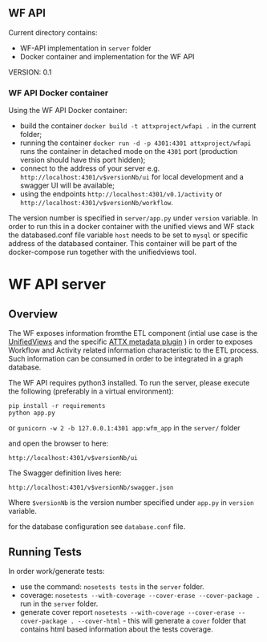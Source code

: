 ## WF API

Current directory contains:
* WF-API implementation in `server` folder
* Docker container and implementation for the WF API

VERSION: 0.1

### WF API Docker container

Using the WF API Docker container:
* build the container `docker build -t attxproject/wfapi .` in the current folder;
* running the container `docker run -d -p 4301:4301 attxproject/wfapi` runs the container in detached mode on the `4301` port (production version should have this port hidden);
* connect to the address of your server e.g. `http://localhost:4301/v$versionNb/ui` for local development and a swagger UI will be available;
* using the endpoints `http://localhost:4301/v0.1/activity` or `http://localhost:4301/v$versionNb/workflow`.

The version number is specified in `server/app.py` under `version` variable.
In order to run this in a docker container with the unified views and WF stack the databased.conf file variable `host` needs to be set to `mysql` or specific address of the databased container.
This container will be part of the docker-compose run together with the unifiedviews tool.


# WF API server

## Overview
The WF exposes information fromthe ETL component (intial use case is the [UnifiedViews](https://github.com/ATTX-project/etl/tree/feature-uv-docker/unifiedViews)
and the specific [ATTX metadata plugin](https://github.com/ATTX-project/etl/tree/feature-uv-docker/unifiedViews/dpu-t-attx-metadata) ) in order to exposes Workflow and Activity related information
characteristic to the ETL process. Such information can be consumed in order to be integrated in a graph database.

The WF API requires python3 installed.
To run the server, please execute the following (preferably in a virtual environment):

```
pip install -r requirements
python app.py
```
or `gunicorn -w 2 -b 127.0.0.1:4301 app:wfm_app` in the `server/` folder

and open the browser to here:

```
http://localhost:4301/v$versionNb/ui
```

The Swagger definition lives here:

```
http://localhost:4301/v$versionNb/swagger.json
```

Where `$versionNb` is the version number specified under `app.py` in `version` variable.

for the database configuration see `database.conf` file.


## Running Tests

In order work/generate tests:
* use the command: `nosetests tests` in the `server` folder.
* coverage: `nosetests --with-coverage --cover-erase --cover-package . ` run in the `server` folder.
* generate cover report `nosetests --with-coverage --cover-erase --cover-package . --cover-html` - this will generate a `cover` folder that contains html based information
about the tests coverage.
